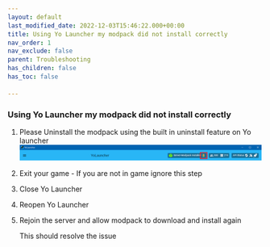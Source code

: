 ```yaml
---
layout: default
last_modified_date: 2022-12-03T15:46:22.000+00:00
title: Using Yo Launcher my modpack did not install correctly
nav_order: 1
nav_exclude: false
parent: Troubleshooting
has_children: false
has_toc: false

---
```

### Using Yo Launcher my modpack did not install correctly

1. Please Uninstall the modpack using the built in uninstall feature on Yo launcher  
   ![](/uploads/yolauncheruninstall.png)
2. Exit your game - If you are not in game ignore this step
3. Close Yo Launcher
4. Reopen Yo Launcher 
5. Rejoin the server and allow modpack to download and install again

   This should resolve the issue
